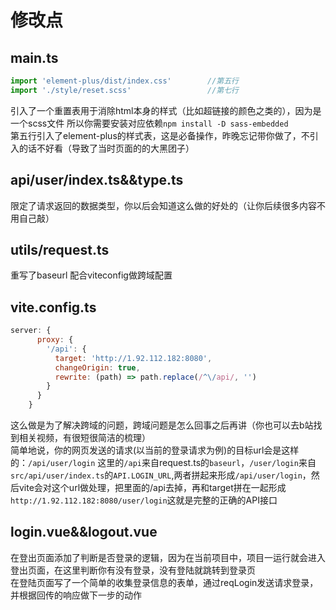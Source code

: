 # 修改点

## main.ts

``` JavaScript
import 'element-plus/dist/index.css'        //第五行
import './style/reset.scss'                 //第七行
```

引入了一个重置表用于消除html本身的样式（比如超链接的颜色之类的），因为是一个scss文件 所以你需要安装对应依赖`npm install -D sass-embedded`  
第五行引入了element-plus的样式表，这是必备操作，昨晚忘记带你做了，不引入的话不好看（导致了当时页面的的大黑团子）

## api/user/index.ts&&type.ts

限定了请求返回的数据类型，你以后会知道这么做的好处的（让你后续很多内容不用自己敲）

## utils/request.ts

重写了baseurl 配合viteconfig做跨域配置

## vite.config.ts

``` JavaScript
server: {
      proxy: {
        '/api': {
          target: 'http://1.92.112.182:8080',
          changeOrigin: true,
          rewrite: (path) => path.replace(/^\/api/, '')
        }
      }
    }
```

这么做是为了解决跨域的问题，跨域问题是怎么回事之后再讲（你也可以去b站找到相关视频，有很短很简洁的梳理）  
简单地说，你的网页发送的请求(以当前的登录请求为例)的目标url会是这样的：`/api/user/login`   这里的`/api`来自request.ts的`baseurl`，`/user/login`来自`src/api/user/index.ts`的`API.LOGIN_URL`,两者拼起来形成`/api/user/login`，然后vite会对这个url做处理，把里面的/api去掉，再和target拼在一起形成`http://1.92.112.182:8080/user/login`这就是完整的正确的API接口

## login.vue&&logout.vue

在登出页面添加了判断是否登录的逻辑，因为在当前项目中，项目一运行就会进入登出页面，在这里判断你有没有登录，没有登陆就跳转到登录页  
在登陆页面写了一个简单的收集登录信息的表单，通过reqLogin发送请求登录，并根据回传的响应做下一步的动作
